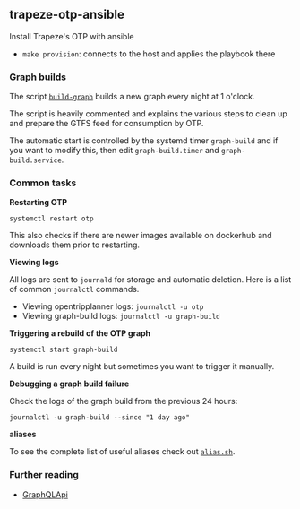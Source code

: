 ## trapeze-otp-ansible

Install Trapeze's OTP with ansible

- `make provision`: connects to the host and applies the playbook there

### Graph builds

The script [`build-graph`](roles/otp/templates/build-graph) builds a new graph every night at 1 o'clock.

The script is heavily commented and explains the various steps to clean up and prepare the GTFS feed
for consumption by OTP.

The automatic start is controlled by the systemd timer `graph-build` and if you want to modify
this, then edit `graph-build.timer` and `graph-build.service`.

### Common tasks

**Restarting OTP**

`systemctl restart otp`

This also checks if there are newer images available on dockerhub and downloads
them prior to restarting. 

**Viewing logs**

All logs are sent to `journald` for storage and automatic deletion. Here is
a list of common `journalctl` commands.

- Viewing opentripplanner logs: `journalctl -u otp`
- Viewing graph-build logs: `journalctl -u graph-build`

**Triggering a rebuild of the OTP graph**

`systemctl start graph-build`

A build is run every night but sometimes you want to trigger it manually.

**Debugging a graph build failure**

Check the logs of the graph build from the previous 24 hours:

```
journalctl -u graph-build --since "1 day ago"
```

**aliases**

To see the complete list of useful aliases check out [`alias.sh`](roles/base/templates/alias.sh).

### Further reading

- [GraphQLApi](GraphQLApi.md)
